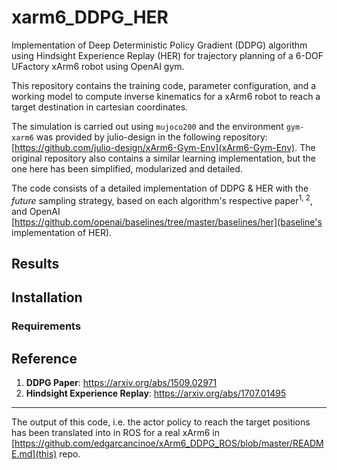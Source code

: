 # xarm6_DDPG_HER
Implementation of Deep Deterministic Policy Gradient (DDPG) algorithm using Hindsight Experience Replay (HER) for trajectory planning of a 6-DOF UFactory xArm6 robot using OpenAI gym.

This repository contains the training code, parameter configuration, and a working model to compute inverse kinematics for a xArm6 robot to reach a target destination in cartesian coordinates.

The simulation is carried out using ```mujoco200``` and the environment ```gym-xarm6``` was provided by julio-design in the following repository: [https://github.com/julio-design/xArm6-Gym-Env](xArm6-Gym-Env). The original repository also contains a similar learning implementation, but the one here has been simplified, modularized and detailed.

The code consists of a detailed implementation of DDPG & HER with the _future_ sampling strategy, based on each algorithm's respective paper<sup>1, 2</sup>, and OpenAI [https://github.com/openai/baselines/tree/master/baselines/her](baseline's implementation of HER).

## Results

## Installation

### Requirements


## Reference
1. **DDPG Paper**: <a>https://arxiv.org/abs/1509.02971</a>
2. **Hindsight Experience Replay**: https://arxiv.org/abs/1707.01495

---
The output of this code, i.e. the actor policy to reach the target positions has been translated into in ROS for a real xArm6 in [https://github.com/edgarcancinoe/xArm6_DDPG_ROS/blob/master/README.md](this) repo.
